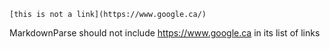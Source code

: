 ```
[this is not a link](https://www.google.ca/)
```

MarkdownParse should not include https://www.google.ca in its list of links